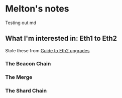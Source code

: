 # Melton's notes
Testing out md
## What I'm interested in: Eth1 to Eth2
Stole these from [Guide to Eth2 upgrades](https://ethereum.org/en/eth2)
### The Beacon Chain

### The Merge

### The Shard Chain
